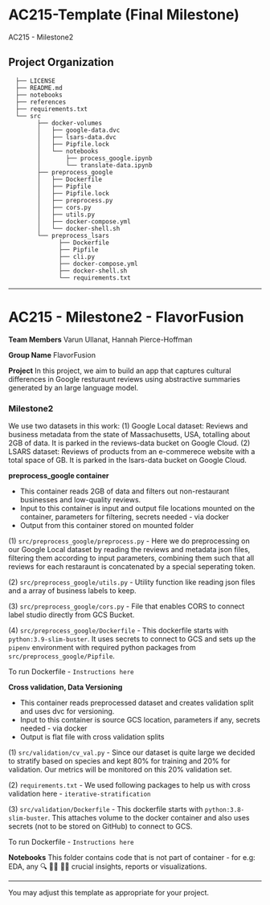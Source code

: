 AC215-Template (Final Milestone)
==============================

AC215 - Milestone2

Project Organization
------------
      ├── LICENSE
      ├── README.md
      ├── notebooks
      ├── references
      ├── requirements.txt
      └── src
            ├── docker-volumes
            │   ├── google-data.dvc
            │   ├── lsars-data.dvc
            │   ├── Pipfile.lock
            │   └── notebooks
            │       ├── process_google.ipynb
            │       └── translate-data.ipynb
            ├── preprocess_google
            │   ├── Dockerfile
            │   ├── Pipfile
            │   ├── Pipfile.lock
            │   ├── preprocess.py
            │   ├── cors.py
            │   ├── utils.py
            │   ├── docker-compose.yml
            │   └── docker-shell.sh	
            └── preprocess_lsars
                  ├── Dockerfile
                  ├── Pipfile
                  ├── cli.py
                  ├── docker-compose.yml
                  ├── docker-shell.sh
                  └── requirements.txt


--------
# AC215 - Milestone2 - FlavorFusion

**Team Members**
Varun Ullanat, Hannah Pierce-Hoffman

**Group Name**
FlavorFusion

**Project**
In this project, we aim to build an app that captures cultural differences in Google resturaunt reviews using abstractive summaries generated by an large language model. 

### Milestone2 ###

We use two datasets in this work:
(1) Google Local dataset: Reviews and business metadata from the state of Massachusetts, USA, totalling about 2GB of data. It is parked in the reviews-data bucket on Google Cloud. 
(2) LSARS dataset: Reviews of products from an e-commerece website with a total space of GB. It is parked in the lsars-data bucket on Google Cloud. 

**preprocess_google container**
- This container reads 2GB of data and filters out non-restaurant businesses and low-quality reviews. 
- Input to this container is input and output file locations mounted on the container, parameters for filtering, secrets needed - via docker
- Output from this container stored on mounted folder

(1) `src/preprocess_google/preprocess.py`  - Here we do preprocessing on our Google Local dataset by reading the reviews and metadata json files, filtering them according to input parameters, combining them such that all reviews for each restaraunt is concatenated by a special seperating token. 

(2) `src/preprocess_google/utils.py` - Utility function like reading json files and a array of business labels to keep. 

(3) `src/preprocess_google/cors.py` - File that enables CORS to connect label studio directly from GCS Bucket. 

(4) `src/preprocess_google/Dockerfile` - This dockerfile starts with  `python:3.9-slim-buster`. It uses secrets to connect to GCS and sets up the `pipenv` environment with required python packages from `src/preprocess_google/Pipfile`. 

To run Dockerfile - `Instructions here`

**Cross validation, Data Versioning**
- This container reads preprocessed dataset and creates validation split and uses dvc for versioning.
- Input to this container is source GCS location, parameters if any, secrets needed - via docker
- Output is flat file with cross validation splits
  
(1) `src/validation/cv_val.py` - Since our dataset is quite large we decided to stratify based on species and kept 80% for training and 20% for validation. Our metrics will be monitored on this 20% validation set. 

(2) `requirements.txt` - We used following packages to help us with cross validation here - `iterative-stratification` 

(3) `src/validation/Dockerfile` - This dockerfile starts with  `python:3.8-slim-buster`. This <statement> attaches volume to the docker container and also uses secrets (not to be stored on GitHub) to connect to GCS.

To run Dockerfile - `Instructions here`

**Notebooks** 
This folder contains code that is not part of container - for e.g: EDA, any 🔍 🕵️‍♀️ 🕵️‍♂️ crucial insights, reports or visualizations. 

----
You may adjust this template as appropriate for your project.
